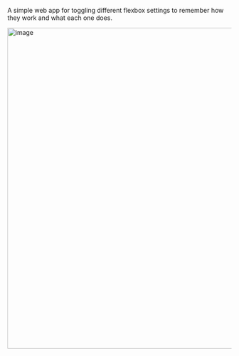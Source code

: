 A simple web app for toggling different flexbox settings to remember how they work and what each one does. 

<img width="721" alt="image" src="https://github.com/user-attachments/assets/1bc609fc-c58e-419f-a65b-87babed9956b">
